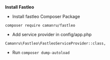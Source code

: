 **Install Fastleo**

* Install fastleo Composer Package

`composer require camanru/fastleo`

* Add service provider in config/app.php

`Camanru\Fastleo\FastleoServiceProvider::class,`

* Run `composer dump-autoload`
